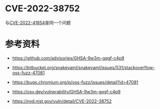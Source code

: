 # CVE-2022-38752



与[CVE-2022-41854](../CVE-2022-41854)是同一个问题

[]()



# 参考资料

- https://github.com/advisories/GHSA-9w3m-gqgf-c4p9

- https://bitbucket.org/snakeyaml/snakeyaml/issues/531/stackoverflow-oss-fuzz-47081
- https://bugs.chromium.org/p/oss-fuzz/issues/detail?id=47081
- https://osv.dev/vulnerability/GHSA-9w3m-gqgf-c4p9
- https://nvd.nist.gov/vuln/detail/CVE-2022-38752





[]()



